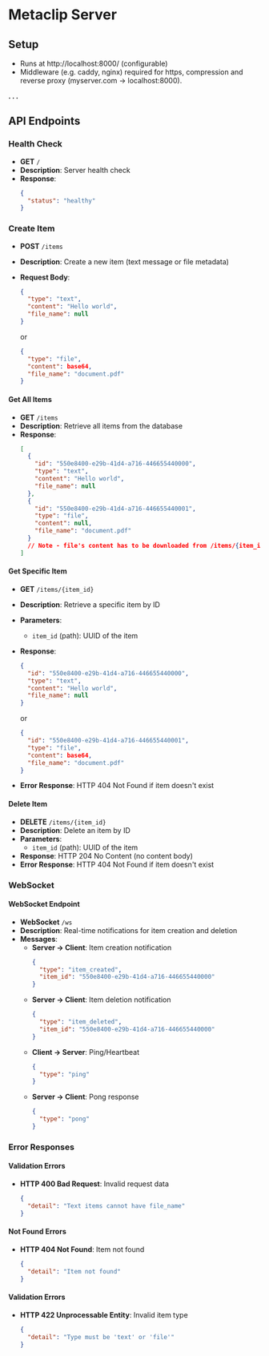 # Metaclip Server

## Setup
- Runs at http://localhost:8000/ (configurable)
- Middleware (e.g. caddy, nginx) required for https, compression and reverse proxy (myserver.com -> localhost:8000).
  
**. . .**

## API Endpoints

### Health Check
- **GET** `/`
- **Description**: Server health check
- **Response**: 
  ```json
  {
    "status": "healthy"
  }
  ```

### Create Item
- **POST** `/items`
- **Description**: Create a new item (text message or file metadata)
- **Request Body**:
  ```json
  {
    "type": "text",
    "content": "Hello world",
    "file_name": null
  }
  ```
  or

  ```json
  {
    "type": "file",
    "content": base64,
    "file_name": "document.pdf"
  }
  ```

#### Get All Items
- **GET** `/items`
- **Description**: Retrieve all items from the database
- **Response**: 
  ```json
  [
    {
      "id": "550e8400-e29b-41d4-a716-446655440000",
      "type": "text",
      "content": "Hello world",
      "file_name": null
    },
    {
      "id": "550e8400-e29b-41d4-a716-446655440001",
      "type": "file",
      "content": null,
      "file_name": "document.pdf"
    }
    // Note - file's content has to be downloaded from /items/{item_id}
  ]
  ```

#### Get Specific Item
- **GET** `/items/{item_id}`
- **Description**: Retrieve a specific item by ID
- **Parameters**:
  - `item_id` (path): UUID of the item
- **Response**: 
  ```json
  {
    "id": "550e8400-e29b-41d4-a716-446655440000",
    "type": "text",
    "content": "Hello world",
    "file_name": null
  }
  ```
  or

  ```json
  {
    "id": "550e8400-e29b-41d4-a716-446655440001",
    "type": "file",
    "content": base64,
    "file_name": "document.pdf"
  }
  ```
- **Error Response**: HTTP 404 Not Found if item doesn't exist

#### Delete Item
- **DELETE** `/items/{item_id}`
- **Description**: Delete an item by ID
- **Parameters**:
  - `item_id` (path): UUID of the item
- **Response**: HTTP 204 No Content (no content body)
- **Error Response**: HTTP 404 Not Found if item doesn't exist

### WebSocket

#### WebSocket Endpoint
- **WebSocket** `/ws`
- **Description**: Real-time notifications for item creation and deletion
- **Messages**:
  - **Server → Client**: Item creation notification
    ```json
    {
      "type": "item_created",
      "item_id": "550e8400-e29b-41d4-a716-446655440000"
    }
    ```
  - **Server → Client**: Item deletion notification
    ```json
    {
      "type": "item_deleted",
      "item_id": "550e8400-e29b-41d4-a716-446655440000"
    }
    ```
  - **Client → Server**: Ping/Heartbeat
    ```json
    {
      "type": "ping"
    }
    ```
  - **Server → Client**: Pong response
    ```json
    {
      "type": "pong"
    }
    ```

### Error Responses

#### Validation Errors
- **HTTP 400 Bad Request**: Invalid request data
  ```json
  {
    "detail": "Text items cannot have file_name"
  }
  ```

#### Not Found Errors
- **HTTP 404 Not Found**: Item not found
  ```json
  {
    "detail": "Item not found"
  }
  ```

#### Validation Errors
- **HTTP 422 Unprocessable Entity**: Invalid item type
  ```json
  {
    "detail": "Type must be 'text' or 'file'"
  }
